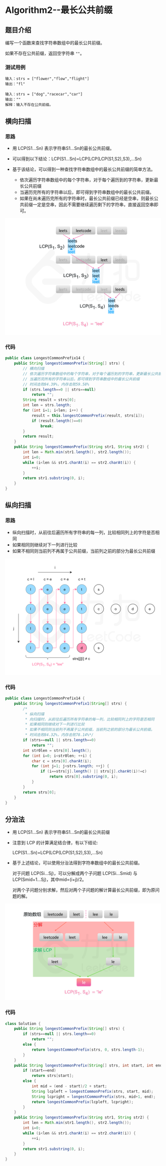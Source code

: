 # Algorithm2--最长公共前缀

## 题目介绍

编写一个函数来查找字符串数组中的最长公共前缀。

如果不存在公共前缀，返回空字符串 `""`。

### 测试用例

```
输入：strs = ["flower","flow","flight"]
输出："fl"

输入：strs = ["dog","racecar","car"]
输出：""
解释：输入不存在公共前缀。
```

## 横向扫描

### 思路

* 用 LCP(S1…Sn) 表示字符串S1…Sn的最长公共前缀。

* 可以得到以下结论：LCP(S1...Sn)=LCP(LCP(LCP(S1,S2),S3),...Sn)

* 基于该结论，可以得到一种查找字符串数组中的最长公共前缀的简单方法。
  * 依次遍历字符串数组中的每个字符串，对于每个遍历到的字符串，更新最长公共前缀
  * 当遍历完所有的字符串以后，即可得到字符串数组中的最长公共前缀。
  * 如果在尚未遍历完所有的字符串时，最长公共前缀已经是空串，则最长公共前缀一定是空串，因此不需要继续遍历剩下的字符串，直接返回空串即可。

![Algorithm2-1](Algorithm2-1.png)

### 代码

```java
public class LongestCommonPrefix14 {
	public String longestCommonPrefix(String[] strs) {
		// 横向扫描
		// 依次遍历字符串数组中的每个字符串，对于每个遍历到的字符串，更新最长公共前缀
		// 当遍历完所有的字符串以后，即可得到字符串数组中的最长公共前缀
		// 时间击败84.39%，内存击败59.58%
		if (strs.length==0 || strs==null)
			return "";
		String result = strs[0];
		int len = strs.length;
		for (int i=1; i<len; i++) {
			result = this.longestCommonPrefix(result, strs[i]);
			if (result.length()==0)
				break;
		}
		return result;
    }
	public String longestCommonPrefix(String str1, String str2) {
		int len = Math.min(str1.length(), str2.length());
		int i=0;
		while (i<len && str1.charAt(i) == str2.charAt(i)) {
			++i;
		}
		return str1.substring(0, i);
	}
}
```

## 纵向扫描

### 思路

* 纵向扫描时，从前往后遍历所有字符串的每一列，比较相同列上的字符是否相同
* 如果相同则继续对下一列进行比较
* 如果不相同则当前列不再属于公共前缀，当前列之前的部分为最长公共前缀

![Algorithm2-2](Algorithm2-2.png)

### 代码

```java
public class LongestCommonPrefix14 {
	public String longestCommonPrefix1(String[] strs) {
		/*
		 * 纵向扫描
		 * 向扫描时，从前往后遍历所有字符串的每一列，比较相同列上的字符是否相同
		 * 如果相同则继续对下一列进行比较
		 * 如果不相同则当前列不再属于公共前缀，当前列之前的部分为最长公共前缀。
		 * 时间击败84.32%，内存击败78.14%*/ 
		if (strs==null || strs.length==0)
			return "";
		int str0len = strs[0].length();
		for (int i=0; i<str0len; ++i) {
			char c = strs[0].charAt(i);
			for (int j=1; j<strs.length; ++j) {
				if (i==strs[j].length() || strs[j].charAt(i)!=c)
					return strs[0].substring(0, i);
			}
		}
		return strs[0];
	}
}
```

## 分治法

* 用 LCP(S1…Sn) 表示字符串S1…Sn的最长公共前缀

* 注意到 LCP 的计算满足结合律，有以下结论:

  LCP(S1...Sn)=LCP(LCP(LCP(S1,S2),S3),...Sn)

* 基于上述结论，可以使用分治法得到字符串数组中的最长公共前缀。

  对于问题 LCP(Si...Sj)，可以分解成两个子问题 LCP(Si...Smid) 与 LCP(Smid+1...Sj)，其中mid=(i+j)/2。

  对两个子问题分别求解，然后对两个子问题的解计算最长公共前缀，即为原问题的解。

![Algorithm2-3png](Algorithm2-3png.png)

### 代码

```java
class Solution {
    public String longestCommonPrefix(String[] strs) {
        if (strs==null || strs.length==0)
			return "";
		else {
			return longestCommonPrefix(strs, 0, strs.length-1);
		}
    }
    public String longestCommonPrefix(String[] strs, int start, int end) {
		if (start==end)
			return strs[start];
		else {
			int mid = (end - start)/2 + start;
			String lcpleft = longestCommonPrefix(strs, start, mid);
			String lcpright = longestCommonPrefix(strs, mid+1, end);
			return longestCommonPrefix(lcpleft, lcpright);
		}
	}
    public String longestCommonPrefix(String str1, String str2) {
		int len = Math.min(str1.length(), str2.length());
		int i=0;
		while (i<len && str1.charAt(i) == str2.charAt(i)) {
			++i;
		}
		return str1.substring(0, i);
	}
}
```







